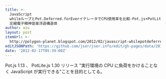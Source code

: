 ```yaml
---
title: >-
  JavaScript
  whileループとPot.Deferred.forEverイテレータでCPU使用率を比較-Pot.js+PotLite.jsリリースノート |
  圧縮電子精神音楽浮遊構造体
author: azu
layout: post
itemUrl: >-
  http://polygon-planet.blogspot.com/2012/02/javascript-whilepotdeferredforevercpu.html
editJSONPath: 'https://github.com/jser/jser.info/edit/gh-pages/data/2012/02/index.json'
date: '2012-02-17T05:39:00Z'
---
```

Pot.js 1.13 、 PotLite.js 1.30 リリース
"実行環境の CPU に負荷をかけることなく JavaScript が実行できる"ことを目的としてる。
